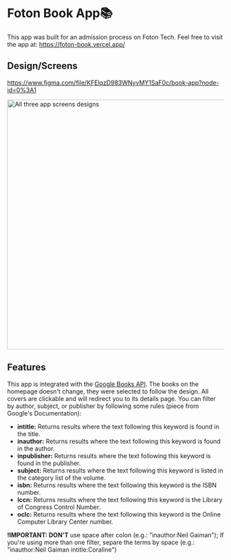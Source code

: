 # Foton Book App📚
This app was built for an admission process on Foton Tech.
Feel free to visit the app at: https://foton-book.vercel.app/

## Design/Screens
https://www.figma.com/file/KFElqzD983WNyvMY1SaF0c/book-app?node-id=0%3A1

<img width="581" alt="All three app screens designs" src="https://user-images.githubusercontent.com/13947203/114559257-eb55ad00-9c41-11eb-9617-4e7627cc373e.png">

## Features

This app is integrated with the [Google Books API](https://developers.google.com/books/docs/v1/using). The books on the homepage doesn't change, they were selected to follow the design. All covers are clickable and will redirect you to its details page. You can filter by author, subject, or publisher by following some rules (piece from Google's Documentation): 
- **intitle:** Returns results where the text following this keyword is found in the title.
- **inauthor:** Returns results where the text following this keyword is found in the author.
- **inpublisher:** Returns results where the text following this keyword is found in the publisher.
- **subject:** Returns results where the text following this keyword is listed in the category list of the volume.
- **isbn:** Returns results where the text following this keyword is the ISBN number.
- **lccn:** Returns results where the text following this keyword is the Library of Congress Control Number.
- **oclc:** Returns results where the text following this keyword is the Online Computer Library Center number.

**!IMPORTANT: DON'T** use space after colon (e.g.: "inauthor:Neil Gaiman"); If you're using more than one filter, separe the terms by space (e.g.: "inauthor:Neil Gaiman intitle:Coraline")
